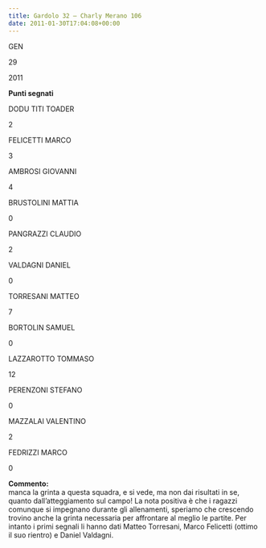 ```yaml
---
title: Gardolo 32 – Charly Merano 106
date: 2011-01-30T17:04:08+00:00
---
```

GEN

29

2011

**Punti segnati**

DODU TITI TOADER

2

FELICETTI MARCO

3

AMBROSI GIOVANNI

4

BRUSTOLINI MATTIA

0

PANGRAZZI CLAUDIO

2

VALDAGNI DANIEL

0

TORRESANI MATTEO

7

BORTOLIN SAMUEL

0

LAZZAROTTO TOMMASO

12

PERENZONI STEFANO

0

MAZZALAI VALENTINO

2

FEDRIZZI MARCO

0

**Commento:**  
manca la grinta a questa squadra, e si vede, ma non dai risultati in se, quanto dall’atteggiamento sul campo! La nota positiva è che i ragazzi comunque si impegnano durante gli allenamenti, speriamo che crescendo trovino anche la grinta necessaria per affrontare al meglio le partite. Per intanto i primi segnali li hanno dati Matteo Torresani, Marco Felicetti (ottimo il suo rientro) e Daniel Valdagni.
